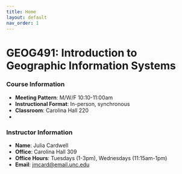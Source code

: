 ```yaml
---
title: Home
layout: default
nav_order: 1
---
```


# GEOG491: Introduction to Geographic Information Systems

### Course Information
- **Meeting Pattern**: M/W/F 10:10-11:00am
- **Instructional Format**: In-person, synchronous
- **Classroom**: Carolina Hall 220
- 
### Instructor Information
- **Name**: Julia Cardwell
- **Office**: Carolina Hall 309
- **Office Hours**: Tuesdays (1-3pm), Wednesdays (11:15am-1pm)
- **Email**: jmcard@email.unc.edu

  

